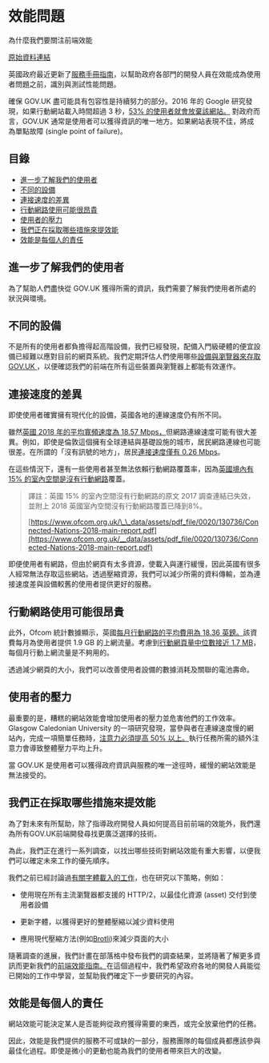 # 效能問題

為什麼我們要關注前端效能

[原始資料連結](https://technology.blog.gov.uk/2019/04/18/why-we-focus-on-frontend-performance/)

英國政府最近更新了[服務手冊指南](https://www.gov.uk/service-manual/technology/how-to-test-frontend-performance)，以幫助政府各部門的開發人員在效能成為使用者問題之前，識別與測試性能問題。

確保 GOV.UK 盡可能具有包容性是持續努力的部分。2016 年的 Google 研究發現，如果行動網站載入時間超過 3 秒，[53% 的使用者就會放棄該網站。](https://www.thinkwithgoogle.com/marketing-resources/data-measurement/mobile-page-speed-new-industry-benchmarks/) 對政府而言，GOV.UK 通常是使用者可以獲得資訊的唯一地方。如果網站表現不佳，將成為單點故障 (single point of failure)。

## 目錄

 - [進一步了解我們的使用者](#進一步了解我們的使用者)
 - [不同的設備](#不同的設備)
 - [連接速度的差異](#連接速度的差異)
 - [行動網路使用可能很昂貴](#行動網路使用可能很昂貴)
 - [使用者的壓力](#使用者的壓力)
 - [我們正在採取哪些措施來提效能](#我們正在採取哪些措施來提效能)
 - [效能是每個人的責任](#效能是每個人的責任)

## 進一步了解我們的使用者

為了幫助人們盡快從 GOV.UK 獲得所需的資訊，我們需要了解我們使用者所處的狀況與環境。

## 不同的設備

不是所有的使用者都負擔得起高階設備，我們已經發現，配備入門級硬體的便宜設備已經難以應對目前的網頁系統。我們定期評估人們使用哪些[設備與瀏覽器來存取 GOV.UK ](https://www.gov.uk/service-manual/technology/designing-for-different-browsers-and-devices)，以便確認我們的前端在所有這些裝置與瀏覽器上都能有效運作。

## 連接速度的差異

即使使用者確實擁有現代化的設備，英國各地的連線速度仍有所不同。

雖然[英國 2018 年的平均寬頻速度為 18.57 Mbps，](https://www.cable.co.uk/broadband/speed/worldwide-speed-league/)但網路連線速度可能有很大差異。例如，即使是倫敦這個擁有全球連結與基礎設施的城市，居民網路連線也可能很差。在所謂的「沒有訊號的地方」，居民[連接速度僅有 0.26 Mbps](https://www.london.gov.uk/sites/default/files/digital_connectivity_report_final.pdf)。

在這些情況下，還有一些使用者甚至無法依賴行動網路覆蓋率，因為[英國境內有 15% 的室內空間是沒有行動網路](https://www.ofcom.org.uk/__data/assets/pdf_file/0024/108843/summary-report-connected-nations-2017.pdf)覆蓋。  

> 譯註：英國 15% 的室內空間沒有行動網路的原文 2017 調查連結已失效，並附上 2018 英國室內空間沒有行動網路覆蓋已降到8%。
>
> [https://www.ofcom.org.uk/\_\_data/assets/pdf_file/0020/130736/Connected-Nations-2018-main-report.pdf](https://www.ofcom.org.uk/__data/assets/pdf_file/0020/130736/Connected-Nations-2018-main-report.pdf)

即便使用者有網路，但由於網頁有太多資源，使載入與運行緩慢，因此英國有很多人經常無法存取這些網站。透過壓縮資源，我們可以減少所需的資料傳輸，並為連接速度差與設備較舊的使用者提供更好的服務。

## 行動網路使用可能很昂貴

此外，Ofcom 統計數據顯示，英國[每月行動網路的平均費用為 18.36 英鎊。](https://www.ofcom.org.uk/__data/assets/pdf_file/0030/113898/pricing-report-2018.pdf)該資費每月為使用者提供 1.9 GB 的上網流量。考慮到[行動網頁量中位數接近 1.7 MB](https://httparchive.org/reports/page-weight)，每個月行動上網流量是不夠用的。

透過減少網頁的大小，我們可以改善使用者設備的數據消耗及關聯的電池壽命。

## 使用者的壓力

最重要的是，糟糕的網站效能會增加使用者的壓力並危害他們的工作效率。Glasgow Caledonian University 的一項研究發現，當參與者在連線速度慢的網站內，完成一項簡單任務時，[注意力必須提高 50% 以上。](http://www.tecnostress.it/wp-content/uploads/2010/02/final_webstress_survey_report_229296.pdf)執行任務所需的額外注意力會導致整體壓力平均上升。

當 GOV.UK 是使用者可以獲得政府資訊與服務的唯一途徑時，緩慢的網站效能是無法接受的。

## 我們正在採取哪些措施來提效能

為了對未來有所幫助，除了指導政府開發人員如何提高目前前端的效能外，我們還為所有GOV.UK前端開發尋找更廣泛選擇的技術。

為此，我們正在進行一系列調查，以找出哪些技術對網站效能有重大影響，以便我們可以確定未來工作的優先順序。

我們之前已經討論過[有關字體載入的工作](https://technology.blog.gov.uk/2018/10/04/making-gov-uk-pages-load-faster-and-use-less-data/)，也在研究以下策略，例如：

- 使用現在所有主流瀏覽器都支援的 HTTP/2，以最佳化資源 (asset) 交付到使用者設備

- 更新字體，以獲得更好的整體壓縮以減少資料使用

- 應用現代壓縮方法(例如[Brotli](https://github.com/google/brotli))來減少頁面的大小

隨著調查的進展，我們計畫在部落格中發布我們的調查結果，並將隨著了解更多資訊而更新我們的[前端效能指南。](https://www.gov.uk/service-manual/technology/how-to-test-frontend-performance)在這個過程中，我們希望政府各地的開發人員能從已開始的工作中學習，並幫助我們確定下一步要研究的內容。

## 效能是每個人的責任

網站效能可能決定某人是否能夠從政府獲得需要的東西，或完全放棄他們的任務。

因此，效能是我們提供的服務不可或缺的一部分，服務團隊的每個成員都應該參與最佳化過程。即使是微小的更動也能為我們的使用者帶來巨大的改變。
